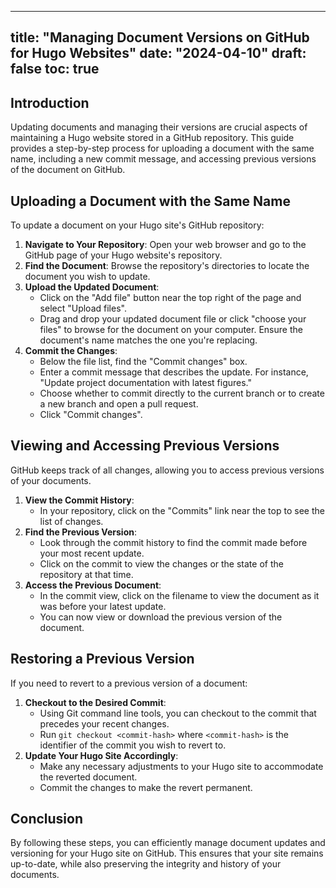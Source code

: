 
---
title: "Managing Document Versions on GitHub for Hugo Websites"
date: "2024-04-10"
draft: false
toc: true
---
## Introduction

Updating documents and managing their versions are crucial aspects of maintaining a Hugo website stored in a GitHub repository. This guide provides a step-by-step process for uploading a document with the same name, including a new commit message, and accessing previous versions of the document on GitHub.

## Uploading a Document with the Same Name

To update a document on your Hugo site's GitHub repository:

1. **Navigate to Your Repository**: Open your web browser and go to the GitHub page of your Hugo website's repository.
2. **Find the Document**: Browse the repository's directories to locate the document you wish to update.
3. **Upload the Updated Document**:
   - Click on the "Add file" button near the top right of the page and select "Upload files".
   - Drag and drop your updated document file or click "choose your files" to browse for the document on your computer. Ensure the document's name matches the one you're replacing.
4. **Commit the Changes**:
   - Below the file list, find the "Commit changes" box.
   - Enter a commit message that describes the update. For instance, "Update project documentation with latest figures."
   - Choose whether to commit directly to the current branch or to create a new branch and open a pull request.
   - Click "Commit changes".

## Viewing and Accessing Previous Versions

GitHub keeps track of all changes, allowing you to access previous versions of your documents.

1. **View the Commit History**:
   - In your repository, click on the "Commits" link near the top to see the list of changes.
2. **Find the Previous Version**:
   - Look through the commit history to find the commit made before your most recent update.
   - Click on the commit to view the changes or the state of the repository at that time.
3. **Access the Previous Document**:
   - In the commit view, click on the filename to view the document as it was before your latest update.
   - You can now view or download the previous version of the document.

## Restoring a Previous Version

If you need to revert to a previous version of a document:

1. **Checkout to the Desired Commit**:
   - Using Git command line tools, you can checkout to the commit that precedes your recent changes.
   - Run `git checkout <commit-hash>` where `<commit-hash>` is the identifier of the commit you wish to revert to.
2. **Update Your Hugo Site Accordingly**:
   - Make any necessary adjustments to your Hugo site to accommodate the reverted document.
   - Commit the changes to make the revert permanent.

## Conclusion

By following these steps, you can efficiently manage document updates and versioning for your Hugo site on GitHub. This ensures that your site remains up-to-date, while also preserving the integrity and history of your documents.

